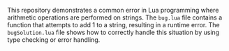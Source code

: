 This repository demonstrates a common error in Lua programming where arithmetic operations are performed on strings.  The `bug.lua` file contains a function that attempts to add 1 to a string, resulting in a runtime error. The `bugSolution.lua` file shows how to correctly handle this situation by using type checking or error handling.